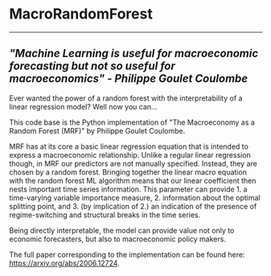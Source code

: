 # MacroRandomForest


---------------------------------------------------------------------------------------------------------------------------------
*"Machine Learning is useful for macroeconomic forecasting but not so useful for macroeconomics" - Philippe Goulet Coulombe*
---------------------------------------------------------------------------------------------------------------------------------

Ever wanted the power of a random forest with the interpretability of a linear regression model? Well now you can...

This code base is the Python implementation of "The Macroeconomy as a Random Forest (MRF)" by Philippe Goulet Coulombe. 

MRF has at its core a basic linear regression equation that is intended to express a macroeconomic relationship. Unlike a regular linear regression though, in MRF our predictors are not manually specified. Instead, they are chosen by a random forest. Bringing together the linear macro equation with the random forest ML algorithm means that our linear coefficient then nests important time series information. This parameter can provide 1. a time-varying variable importance measure, 2. information about the optimal splitting point, and 3. (by implication of 2.) an indication of the presence of regime-switching and structural breaks in the time series. 

Being directly interpretable, the model can provide value not only to economic forecasters, but also to macroeconomic policy makers.

The full paper corresponding to the implementation can be found here: https://arxiv.org/abs/2006.12724. 
